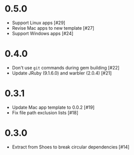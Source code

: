 # 0.5.0

* Support Linux apps [#29]
* Revise Mac apps to new template [#27]
* Support Windows apps [#24]

# 0.4.0

* Don't use `git` commands during gem building [#22]
* Update JRuby (9.1.6.0) and warbler (2.0.4) [#21]

# 0.3.1

* Update Mac app template to 0.0.2 [#19]
* Fix file path exclusion lists [#18]

# 0.3.0

* Extract from Shoes to break circular dependencies [#14]
